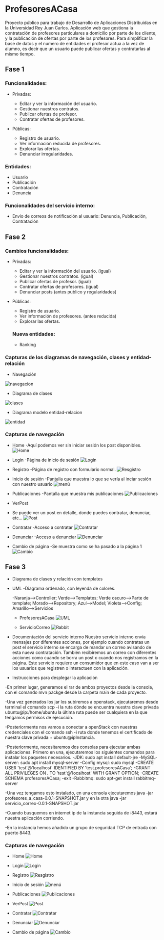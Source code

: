 # ProfesoresACasa

Proyecto público para trabajo de Desarrollo de Aplicaciones Distribuidas en la Universidad Rey Juan Carlos. Aplicación web que gestiona la contratación de profesores particulares a domicilio por parte de los cliente, y la publicación de ofertas por parte de los profesores. Para simplificar la base de datos y el numero de entidades el profesor actua a la vez de alumno, es decir que un usuario puede publicar ofertas y contratarlas al mismo tiempo.

## Fase 1 

### Funcionalidades:
* Privadas:
  - Editar y ver la información del usuario.
  - Gestionar nuestros contratos.
  - Publicar ofertas de profesor.
  - Contratar ofertas de profesores.

* Públicas:
  - Registro de usuario.
  - Ver información reducida de profesores.
  - Explorar las ofertas.
  - Denunciar irregularidades.


### Entidades:
- Usuario
- Publicación
- Contratación
- Denuncia

### Funcionalidades del servicio interno:
- Envio de correos de notificación al usuario: Denuncia, Publicación, Contratación

## Fase 2

### Cambios funcionalidades:
* Privadas:
  - Editar y ver la información del usuario. (igual)
  - Gestionar nuestros contratos. (igual)
  - Publicar ofertas de profesor. (igual)
  - Contratar ofertas de profesores. (igual)
  - Denunciar posts (antes publico y regularidades)

* Públicas:
  - Registro de usuario.
  - Ver información de profesores. (antes reducida)
  - Explorar las ofertas.
  
  ### Nueva entidades:
  - Ranking

### Capturas de los diagramas de navegación, clases y entidad-relación

* Navegación

![navegacion](https://github.com/Sebas1705/ProfesoresACasa/blob/0255de7a38de9a10f00ed54e1423925ff469cf63/assets/navegacion.png)

* Diagrama de clases

![clases](https://github.com/Sebas1705/ProfesoresACasa/blob/baabaf14d160bf022c64a0d6b54a8db999c25f5a/diagrama_clases.png)

* Diagrama modelo entidad-relacion

![entidad](https://github.com/Sebas1705/ProfesoresACasa/blob/baabaf14d160bf022c64a0d6b54a8db999c25f5a/entidad-relacion.png)

### Capturas de navegación
* Home
  -Aquí podemos ver sin iniciar sesión los post disponibles.
![Home](https://github.com/Sebas1705/ProfesoresACasa/blob/51c43629d4d50a709ad37b0c0c42cfbfbc075981/Navegacion/Home.png)

* Login
  -Página de inicio de sesión
![Login](https://github.com/Sebas1705/ProfesoresACasa/blob/de766cbca664a1e8a9287ce5fb02c464d2c545d4/Navegacion/Login.png)

* Registro
  -Página de registro con formulario normal.
![Resgistro](https://github.com/Sebas1705/ProfesoresACasa/blob/51c43629d4d50a709ad37b0c0c42cfbfbc075981/Navegacion/Registro.png)

* Inicio de sesión
  -Pantalla que muestra lo que se vería al inciar sesión con nuestro usuario
  ![menú](https://github.com/Sebas1705/ProfesoresACasa/blob/51c43629d4d50a709ad37b0c0c42cfbfbc075981/Navegacion/Resgistrado.png)
  
 * Publicaciones
  -Pantalla que muestra mis publicaciones
  ![Publicaciones](https://github.com/Sebas1705/ProfesoresACasa/blob/51c43629d4d50a709ad37b0c0c42cfbfbc075981/Navegacion/Publicaciones.png)
  
 * VerPost
  - Se puede ver un post en detalle, donde puedes contratar, denunciar, etc...
 ![Post](https://github.com/Sebas1705/ProfesoresACasa/blob/51c43629d4d50a709ad37b0c0c42cfbfbc075981/Navegacion/Ver_Post.png)
 
 * Contratar
  -Acceso a contratar
 ![Contratar](https://github.com/Sebas1705/ProfesoresACasa/blob/51c43629d4d50a709ad37b0c0c42cfbfbc075981/Navegacion/Contratar.png)
 
 * Denunciar
  -Acceso a denunciar
 ![Denunciar](https://github.com/Sebas1705/ProfesoresACasa/blob/51c43629d4d50a709ad37b0c0c42cfbfbc075981/Navegacion/Denunciar.png)
 
 * Cambio de página
  -Se muestra como se ha pasado a la página 1
 ![Cambio](https://github.com/Sebas1705/ProfesoresACasa/blob/51c43629d4d50a709ad37b0c0c42cfbfbc075981/Navegacion/Cambio_de_pagina.png)
 
 
 ## Fase 3
 
 
* Diagrama de clases y relación con templates

* UML
  -Diagrama ordenado, con leyenda de colores.
  
  -Naranja-->Controller; Verde-->Templates; Verde oscuro-->Parte de template; Morado-->Repository; Azul-->Model; Violeta-->Config; Amarillo-->Servicios
  
  * ProfesoresACasa 
  ![UML](https://github.com/Sebas1705/ProfesoresACasa/blob/36033e31ac6c0ef8987258aa91a1566acb89fa97/assets/DiagramaClasesYTemplates.png)
  
  * ServicioCorreo
  ![Rabbit](https://github.com/Sebas1705/ProfesoresACasa/blob/0b1e814538304a8e1ddf9b920971147571b7668d/assets/DiagramaClasesYTemplates2.png)

* Documentación del servicio interno
  Nuestro servicio interno envía mensajes por diferentes acciones, por ejemplo cuando contratas un post el servicio interno se encarga de mandar un correo avisando de esta nueva contratación. También recibiremos un correo con diferentes acciones como cuando se borra un post o cuando nos registramos en la página.
  Este servicio requiere un consumidor que en este caso van a ser los usuarios que registren o interactuen con la aplicación.
  
* Instrucciones para desplegar la aplicación

 -En primer lugar, generamos el rar de ambos proyectos desde la consola, con el comando mvn packge desde la carpeta main de cada proyecto.
 
 -Una vez generados los jar los subiremos a openstack, ejecutaremos desde terminal el comando scp -i la ruta dónde se encuentra nuestra clave privada ubuntu@ip:/home/ubuntu la última ruta puede ser cualquiera en la que tengamos permisos de ejecución. 
 
 -Posteriormente nos vamos a conectar a openStack con nuestras credenciales con el comando ssh -i ruta donde tenemos el certificado de nuestra clave privada + ubuntu@ipInstancia.
 
 -Posteriormente, necesitaremos dos consolas para ejecutar ambas aplicaciones. Primero en una, ejecutaremos los siguientes comandos para instalar los paquetes necesarios. 
-JDK: sudo apt install default-jre
-MySQL-server: sudo apt install mysql-server
-Config mysql: sudo mysql
-CREATE USER 'test'@'localhost' IDENTIFIED BY 'test.profesoresACasa';
-GRANT ALL PRIVILEGES ON *.* TO 'test'@'localhost' WITH GRANT OPTION;
-CREATE SCHEMA profesoresACasa;
-exit
-Rabbitmq: sudo apt-get install rabbitmq-server

-Una vez tengamos esto instalado, en una consola ejecutaremos java -jar profesores_a_casa-0.0.1-SNAPSHOT.jar y en la otra java -jar servicio_correo-0.0.1-SNAPSHOT.jar

-Cuando busquemos en internet ip de la instancia seguida de :8443, estará nuestra aplicación corriendo.

-En la instancia hemos añadido un grupo de seguridad TCP de entrada con puerto 8443.

### Capturas de navegación
* Home
![Home](https://github.com/Sebas1705/ProfesoresACasa/blob/51c43629d4d50a709ad37b0c0c42cfbfbc075981/Navegacion/Home.png)

* Login
![Login](https://github.com/Sebas1705/ProfesoresACasa/blob/de766cbca664a1e8a9287ce5fb02c464d2c545d4/Navegacion/Login.png)

* Registro
![Resgistro](https://github.com/Sebas1705/ProfesoresACasa/blob/51c43629d4d50a709ad37b0c0c42cfbfbc075981/Navegacion/Registro.png)

* Inicio de sesión
  ![menú](https://github.com/Sebas1705/ProfesoresACasa/blob/51c43629d4d50a709ad37b0c0c42cfbfbc075981/Navegacion/Resgistrado.png)
  
 * Publicaciones
  ![Publicaciones](https://github.com/Sebas1705/ProfesoresACasa/blob/51c43629d4d50a709ad37b0c0c42cfbfbc075981/Navegacion/Publicaciones.png)
  
 * VerPost
 ![Post](https://github.com/Sebas1705/ProfesoresACasa/blob/51c43629d4d50a709ad37b0c0c42cfbfbc075981/Navegacion/Ver_Post.png)
 
 * Contratar
 ![Contratar](https://github.com/Sebas1705/ProfesoresACasa/blob/51c43629d4d50a709ad37b0c0c42cfbfbc075981/Navegacion/Contratar.png)
 
 * Denunciar
 ![Denunciar](https://github.com/Sebas1705/ProfesoresACasa/blob/51c43629d4d50a709ad37b0c0c42cfbfbc075981/Navegacion/Denunciar.png)
 
 * Cambio de página
 ![Cambio](https://github.com/Sebas1705/ProfesoresACasa/blob/51c43629d4d50a709ad37b0c0c42cfbfbc075981/Navegacion/Cambio_de_pagina.png)
 
 
